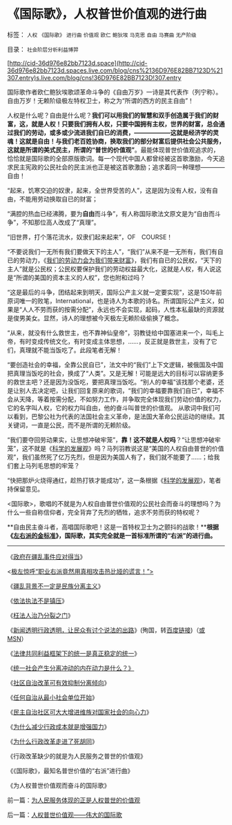 # 《国际歌》，人权普世价值观的进行曲

标签： `人权` `《国际歌》` `进行曲` `价值观` `欧仁` `鲍狄埃` `马克思` `自由` `马赛曲` `无产阶级` 

目录： `社会阶层分析利益博羿`

[http://cid-36d976e82bb7123d.space](http://cid-36d976e82bb7123d.spaces.live.com/blog/cns%2136D976E82BB7123D%21307.entry)s.live.com/blog/cns!36D976E82BB7123D!307.entry

国际歌作者欧仁鲍狄埃歌颂革命斗争的《自由万岁》一诗是其代表作（列宁称）。自由万岁！无赖阶级极左特权卫士，称之为“所谓的西方的民主自由”！

人权是什么呢？自由是什么呢？**我们可以用我们的智慧和双手创造属于我们的财富，这，就是人权！只要我们拥有人权，只要中国拥有主权，世界的财富，总会通过我们的劳动，或多或少流进我们自已的消费，——————这就是经济学的灵魂！这就是自由！与我们老百姓协商，换取我们的部分财富后提供社会公共服务，这就是所谓的美式民主，所谓的“普世的价值观”**。最能体现普世价值观追求的，恰恰就是国际歌的全部原版歌词。每一个现代中国人都曾经被这首歌激励，今天追求民主宪政的公民社会的民主派也正是被这首歌激励；追求着同一种理想————自由！

“起来，饥寒交迫的奴隶，起来，全世界受苦的人”，这是因为没有人权，没有自由，不能用劳动换取自已的财富；

“满腔的热血已经沸腾，要为**自由**而斗争”，有人称国际歌法文原文是为“自由而斗争”，不知那位高人改成了“真理”。

“旧世界，打个落花流水，奴隶们起来起来”，OF　COURSE！

“不要说我们一无所有我们要做天下的主人”，“我们”从来不是一无所有，我们有自已的劳动力，《[我们的劳动力会为我们带来财富](../../../2009/7/9/人类社会生产力最主要的生产资本是人权.md)》，我们有自已的公民权，“天下的主人”就是公民权；公民权要保护我们的劳动权益最大化，这就是人权，有人说这是“所谓的美国的资本主义的人权”，您也附和过吗？

“这是最后的斗争，团结起来到明天，国际公产主义就一定要实现”，这是150年前原词唯一的败笔，International，也是诗人为本歌的诗名。所谓国际公产主义，如果是“人人不劳而获的按需分配”，永远也不会实现，起码，人性本私最缺的资源就是俊男美女。显然，诗人的理想被今天极左无赖阶级偷换了概念。

“从来，就没有什么救世主，也不靠神仙皇帝”，羽教徒给中国塞进来一个，叫毛上帝，有时变成传统文化，有时变成主体思想，……，反正就是救世主，没有了它们，真理就不能当饭吃了。此段笔者无解！

“要创造社会的幸福，全靠公民自已”，法文中的“我们”上下文逻辑，被俄国及中国把真理当饭吃的社会，换成了“人类”。又是无解！可能是远大的目标可以容纳更多的救世主吧？还是因为没饭吃，要把真理当饭吃。“别人的幸福”该找那个老婆，还是让别人去决定吧，让我们回复原来的歌词，“我们的幸福要靠我们自已”，幸福不会从天降，等着按需分配，不如努力工作，并争取完全体现我们劳动价值的权力，它的名字叫人权，它的权力叫自由，他的奋斗叫普世的价值观。
从歌词中我们可以看到，巴黎公社为代表的法国社会主义革命，是法国大革命公民运动的继续。其关键词，一直是公民，而不是所谓的无赖阶级。

“我们要夺回劳动果实，让思想冲破牢笼”，**靠！这不就是人权吗**？“让思想冲破牢笼”，这不就是《[科学的发展观](../../../2009/4/25/科学，民主和科学的发展观.md)》吗？马列羽教说这是“美国的人权自由普世的价值观”，我们虽然死了亿万先烈，但是因为美国人有了，我们就不能要了……；给我们套上马列毛思想的牢笼？

“快把那炉火烧得通红，趁热打铁才能成功”，这一条根据《[科学的发展观](../../../2009/4/25/科学，民主和科学的发展观.md)》，笔者持保留意见。

<国际歌>，歌唱的不就是为人权自由普世价值观的公民社会而奋斗的理想吗？为什么一些自称信仰者，完全背弃了先烈的牺牲，追求不劳而获的特权呢？

**自由民主奋斗者，高唱国际歌吧！这是一首特权卫士为之颤抖的战歌！****根据《[左右派的金标准](http://blog.sina.com.cn/s/blog_5563a64d0100ccx7.html)》，国际歌，其实完全就是一首标准所谓的“右派”的进行曲。**

****

《[政府在疆乱事件应对得当](../../../2009/7/11/政府在疆乱事件应对得当.md)》

<[极左惊呼“职业右派竟然用真相攻击热比娅的谎言！”>](../../../2009/7/14/“职业右派竟然用真相攻击热比娅的谎言！”.md)

《[疆乱背景不一定是民族分离主义](http://blog.sina.com.cn/s/blog_5563a64d0100dqjw.html)》

《[依法执法不是镇压](../../../2009/7/12/政府依法执法不是镇压.md)》

《[枉法人治乃分裂之门](../../../2009/7/12/枉法人治乃分裂之门.md)》

《[新闻透明行政透明，让民众有讨个说法的出路](http://blog.sina.com.cn/s/blog_5563a64d0100dqxa.html)》(殉国，转[百度链接](http://hi.baidu.com/darthchn/blog/item/f29c7acf527aad0a92457e96.html))（[或MSN](http://cid-36d976e82bb7123d.spaces.live.com/blog/cns%2136D976E82BB7123D%21294.entry)）

《[法律共同利益框架下的统一是真正稳定的统一](../../../2009/7/12/法律共同利益框架下的统一是真正稳定的统一.md)》

《[统一社会产生分离冲动的内在动力是什么？》](../../../2009/7/13/统一社会产生分离冲动的内在动力是什么？.md)

《[社区自治改革可有效抑制分离倾向](../../../2009/7/13/扩大基层自治权抑制地区分裂倾向.md)》

《[任何自治从最小社会单位开始](../../../2009/7/13/社区自治从最小单位开始.md)》

《[民主自治社区可大大增进维族对国家社会的向心力](../../../2009/7/13/民主自治社区可大大增进维族对中国社会的向心力.md)》

《[为什么减少行政成本就是增强国力](../../../2009/7/13/为什么减少行政成本就是增强国力.md)》

《[为什么行政改革走进了死胡同](http://blog.sina.com.cn/s/blog_5563a64d0100drnb.html)》

《行政改革缺少的就是为人民服务之普世的价值观》

《《国际歌》，最知名普世价值的“右派”进行曲》

《为人权普世价值观而奋斗的国际歌》



前一篇：[为人民服务体现的正是人权普世的价值观](../../../2009/7/14/为人民服务体现的正是人权普世的价值观.md)

后一篇：[人权普世价值观——伟大的国际歌](../../../2009/7/15/人权普世价值观——伟大的国际歌.md)